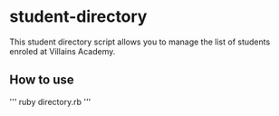 # student-directory

This student directory script allows you to manage the list of students enroled at Villains Academy.

## How to use
'''
ruby directory.rb
'''